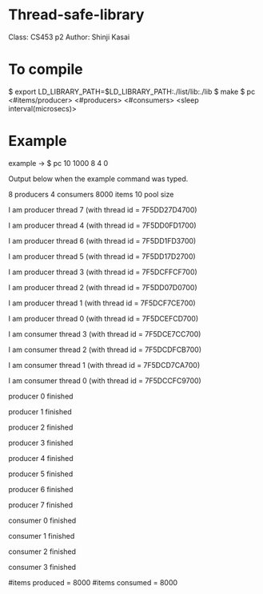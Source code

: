 # Thread-safe-library
Class: CS453 p2
Author: Shinji Kasai

# To compile
$ export LD_LIBRARY_PATH=$LD_LIBRARY_PATH:./list/lib:./lib
$ make
$ pc <poolsize> <#items/producer> <#producers> <#consumers> <sleep interval(microsecs)>

# Example
example -> $ pc 10 1000 8 4 0

Output below when the example command was typed.

8 producers 4 consumers 8000 items 10 pool size

I am producer thread 7 (with thread id = 7F5DD27D4700)

I am producer thread 4 (with thread id = 7F5DD0FD1700)

I am producer thread 6 (with thread id = 7F5DD1FD3700)

I am producer thread 5 (with thread id = 7F5DD17D2700)

I am producer thread 3 (with thread id = 7F5DCFFCF700)

I am producer thread 2 (with thread id = 7F5DD07D0700)

I am producer thread 1 (with thread id = 7F5DCF7CE700)

I am producer thread 0 (with thread id = 7F5DCEFCD700)

I am consumer thread 3 (with thread id = 7F5DCE7CC700)

I am consumer thread 2 (with thread id = 7F5DCDFCB700)

I am consumer thread 1 (with thread id = 7F5DCD7CA700)

I am consumer thread 0 (with thread id = 7F5DCCFC9700)

producer 0 finished

producer 1 finished

producer 2 finished

producer 3 finished

producer 4 finished

producer 5 finished

producer 6 finished

producer 7 finished

consumer 0 finished

consumer 1 finished

consumer 2 finished

consumer 3 finished

#items produced = 8000   #items consumed = 8000 
 


